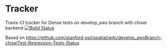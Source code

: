 # Tracker
Travis-CI tracker for Dense tests on develop_aws branch with chisel backend
[![Build Status](https://travis-ci.org/mattfel1/Tracker.svg?branch=ClassDense-Branchdevelop_aws-Backendchisel-Tracker)](https://travis-ci.org/mattfel1/Tracker)

Based on https://github.com/stanford-ppl/spatial/wiki/develop_awsBranch-chiselTest-Regression-Tests-Status
